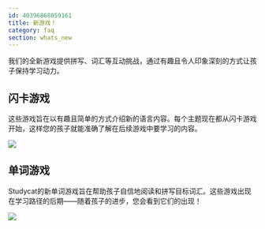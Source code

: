 ```yaml
---
id: 40396868059161
title: 新游戏！
category: faq
section: whats_new
---
```

我们的全新游戏提供拼写、词汇等互动挑战，通过有趣且令人印象深刻的方式让孩子保持学习动力。

## 闪卡游戏
这些游戏旨在以有趣且简单的方式介绍新的语言内容。每个主题现在都从闪卡游戏开始，这样您的孩子就能准确了解在后续游戏中要学习的内容。

![](https://help.studycat.com/hc/article_attachments/40396888063769)

## 单词游戏
Studycat的新单词游戏旨在帮助孩子自信地阅读和拼写目标词汇。这些游戏出现在学习路径的后期——随着孩子的进步，您会看到它们的出现！

![](https://help.studycat.com/hc/article_attachments/40706212454169)

